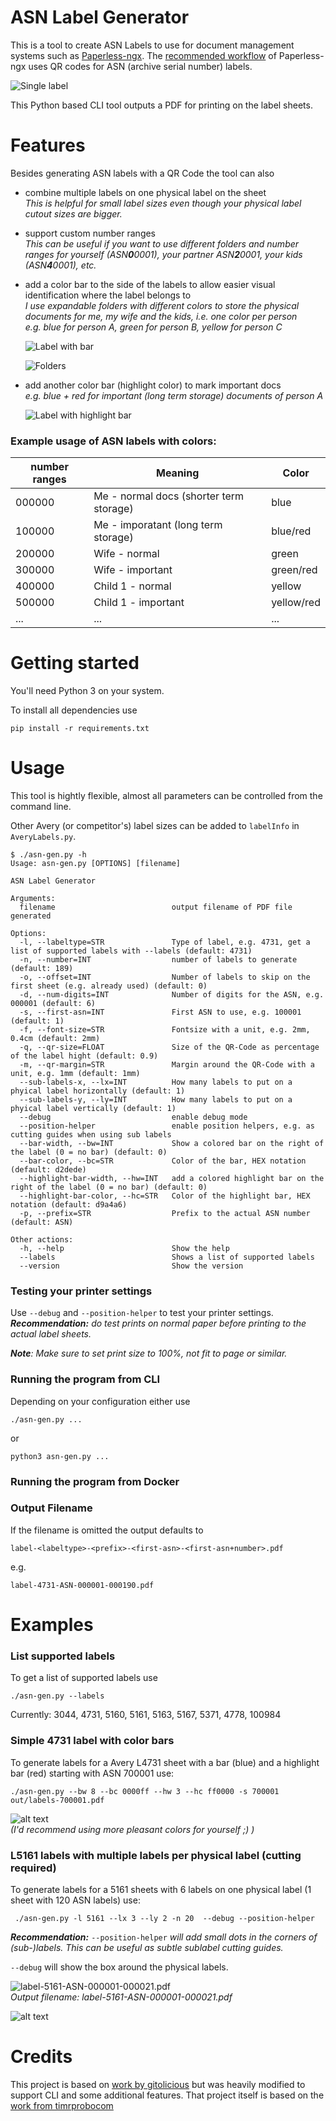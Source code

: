 
# ASN Label Generator


This is a tool to create ASN Labels to use for document management systems such as [Paperless-ngx](https://docs.paperless-ngx.com/). The [recommended workflow](https://docs.paperless-ngx.com/usage/#usage-recommended-workflow) of Paperless-ngx uses QR codes for ASN (archive serial number) labels.

![Single label](docs/single-label.svg)

This Python based CLI tool outputs a PDF for printing on the label sheets. 


# Features

Besides generating ASN labels with a QR Code the tool can also

* combine multiple labels on one physical label on the sheet  
  _This is helpful for small label sizes even though your physical label cutout sizes are bigger._

* support custom number ranges  
    _This can be useful if you want to use different folders and number ranges for yourself (ASN**0**0001), your partner ASN**2**0001, your kids (ASN**4**0001), etc._
    
* add a color bar to the side of the labels to allow easier visual identification where the label belongs to  
    _I use expandable folders with different colors to store the physical documents for me, my wife and the kids, i.e. one color per person_  
    _e.g. blue for person A, green for person B, yellow for person C_

    ![Label with bar](docs/label-with-bar.png)

    ![Folders](docs/folders.png)

* add another color bar (highlight color) to mark important docs      
    _e.g. blue + red for important (long term storage) documents of person A_

    ![Label with highlight bar](docs/label-with-hbar.png)


### Example usage of ASN labels with colors:

| number ranges | Meaning                                | Color      |
| ------------ | --------------------------------------- | ---------- |
| 000000       | Me - normal docs (shorter term storage) | blue       |
| 100000       | Me - imporatant  (long term storage)    | blue/red   |
| 200000       | Wife - normal                           | green      |
| 300000       | Wife - important                        | green/red  |
| 400000       | Child 1 - normal                        | yellow     |
| 500000       | Child 1 - important                     | yellow/red |
| ...          | ...                                     | ...        |


# Getting started

You'll need Python 3 on your system.

To install all dependencies use 

`` pip install -r requirements.txt `` 

# Usage

This tool is hightly flexible, almost all parameters can be controlled from the command line.

Other Avery (or competitor's) label sizes can be added to `labelInfo` in `AveryLabels.py`. 


```
$ ./asn-gen.py -h
Usage: asn-gen.py [OPTIONS] [filename]

ASN Label Generator

Arguments:
  filename                          output filename of PDF file generated

Options:
  -l, --labeltype=STR               Type of label, e.g. 4731, get a list of supported labels with --labels (default: 4731)
  -n, --number=INT                  number of labels to generate (default: 189)
  -o, --offset=INT                  Number of labels to skip on the first sheet (e.g. already used) (default: 0)
  -d, --num-digits=INT              Number of digits for the ASN, e.g. 000001 (default: 6)
  -s, --first-asn=INT               First ASN to use, e.g. 100001 (default: 1)
  -f, --font-size=STR               Fontsize with a unit, e.g. 2mm, 0.4cm (default: 2mm)
  -q, --qr-size=FLOAT               Size of the QR-Code as percentage of the label hight (default: 0.9)
  -m, --qr-margin=STR               Margin around the QR-Code with a unit, e.g. 1mm (default: 1mm)
  --sub-labels-x, --lx=INT          How many labels to put on a phyical label horizontally (default: 1)
  --sub-labels-y, --ly=INT          How many labels to put on a phyical label vertically (default: 1)
  --debug                           enable debug mode
  --position-helper                 enable position helpers, e.g. as cutting guides when using sub labels
  --bar-width, --bw=INT             Show a colored bar on the right of the label (0 = no bar) (default: 0)
  --bar-color, --bc=STR             Color of the bar, HEX notation (default: d2dede)
  --highlight-bar-width, --hw=INT   add a colored highlight bar on the right of the label (0 = no bar) (default: 0)
  --highlight-bar-color, --hc=STR   Color of the highlight bar, HEX notation (default: d9a4a6)
  -p, --prefix=STR                  Prefix to the actual ASN number (default: ASN)

Other actions:
  -h, --help                        Show the help
  --labels                          Shows a list of supported labels
  --version                         Show the version
```

### Testing your printer settings
Use ``--debug`` and ``--position-helper`` to test your printer settings.  
_**Recommendation:** do test prints on normal paper before printing to the actual label sheets._

_**Note**: Make sure to set print size to 100%, not fit to page or similar._

### Running the program from CLI
Depending on your configuration either use

`` ./asn-gen.py ... ``

or 

`` python3 asn-gen.py ... ``

### Running the program from Docker



### Output Filename
If the filename is omitted the output defaults to

`` label-<labeltype>-<prefix>-<first-asn>-<first-asn+number>.pdf ``

e.g. 

`` label-4731-ASN-000001-000190.pdf ``




# Examples


### List supported labels

To get a list of supported labels use 

`` ./asn-gen.py --labels ``

Currently: 3044, 4731, 5160, 5161, 5163, 5167, 5371, 4778, 100984

### Simple 4731 label with color bars

To generate labels for a Avery L4731 sheet with a bar (blue) and a highlight bar (red) starting with ASN 700001 use:

`` ./asn-gen.py --bw 8 --bc 0000ff --hw 3 --hc ff0000 -s 700001 out/labels-700001.pdf ``

![alt text](docs/result1.png)  
_(I'd recommend using more pleasant colors for yourself ;) )_


### L5161 labels with multiple labels per physical label (cutting required) 
To generate labels for a 5161 sheets with 6 labels on one physical label (1 sheet with 120 ASN labels) use:

`` ./asn-gen.py -l 5161 --lx 3 --ly 2 -n 20  --debug --position-helper``  

_**Recommendation:**_ `` --position-helper `` _will add small dots in the corners of (sub-)labels. This can be useful as subtle sublabel cutting guides._

`` --debug `` will show the box around the physical labels.



![label-5161-ASN-000001-000021.pdf](docs/result2.png)  
_Output filename: label-5161-ASN-000001-000021.pdf_  

![alt text](docs/result2c.png)  





# Credits

This project is based on [work by gitolicious](https://github.com/gitolicious/avery-asn/tree/main) but was heavily modified to support CLI and some additional features. That project itself is based on the [work from timrprobocom](https://gist.github.com/timrprobocom/3946aca8ab75df8267bbf892a427a1b7)
